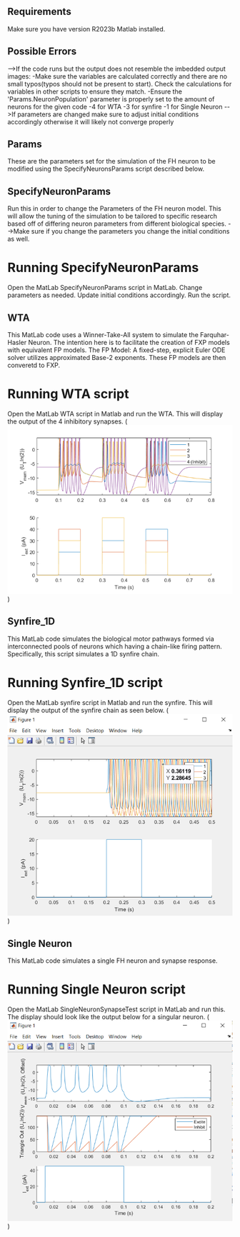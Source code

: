 ## Requirements
Make sure you have version R2023b Matlab installed.


## Possible Errors
-->If the code runs but the output does not resemble the imbedded output images:
    -Make sure the variables are calculated correctly and there are no small typos(typos should not be present to start). Check the calculations for variables in other scripts to ensure they match.
    -Ensure the 'Params.NeuronPopulation' parameter is properly set to the amount of neurons for the given code
        -4 for WTA
        -3 for synfire
        -1 for Single Neuron
-->If parameters are changed make sure to adjust initial conditions accordingly otherwise it will likely not converge properly


## Params
These are the parameters set for the simulation of the FH neuron to be modified using the SpecifyNeuronsParams script described below.


## SpecifyNeuronParams
Run this in order to change the Parameters of the FH neuron model.
This will allow the tuning of the simulation to be tailored to specific research based off of differing neuron parameters from different biological species. 
-->Make sure if you change the parameters you change the initial conditions as well.
# Running SpecifyNeuronParams 
Open the MatLab SpecifyNeuronParams script in MatLab. 
Change parameters as needed.
Update initial conditions accordingly.
Run the script.


## WTA
This MatLab code uses a Winner-Take-All system to simulate the Farquhar-Hasler Neuron.
The intention here is to facilitate the creation of FXP models with equivalent FP models.
The FP Model: A fixed-step, explicit Euler ODE solver utilizes approximated Base-2 exponents.
These FP models are then converetd to FXP. 
# Running WTA script
Open the MatLab WTA script in Matlab and run the WTA. 
This will display the output of the 4 inhibitory synapses. 
(![Alt text](WTA_figure-1.png))



## Synfire_1D
This MatLab code simulates the biological motor pathways formed via interconnected pools of neurons which having a chain-like firing pattern. Specifically, this script simulates a 1D synfire chain.
# Running Synfire_1D script
Open the MatLab synfire script in Matlab and run the synfire. 
This will display the output of the synfire chain as seen below.
(![Alt text](Synfire_1D_output.PNG))



## Single Neuron
This MatLab code simulates a single FH neuron and synapse response.
# Running Single Neuron script
Open the MatLab SingleNeuronSynapseTest script in MatLab and run this. 
The display should look like the output below for a singular neuron.
(![Alt text](Single_Neuron_Output_Base_2.PNG))